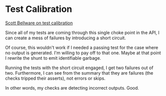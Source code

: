  # Test Calibration
 
 [Scott Bellware on test calibration](http://codebetter.com/scottbellware/2005/11/22/failing-tests-meaningfully-tdd-process-and-the-karate-kid/)
 
 Since all of my tests are coming through this single choke point in the API,
 I can create a mess of failures by introducing a short circuit.
 
 Of course, this wouldn't work if I needed a passing test for the case where
 no output is generated.  I'm willing to pay off to that one.  Maybe at that
 point I rewrite the shunt to emit identifiable garbage.
 
 Running the tests with the short circuit engaged, I get two failures out of
 two.  Furthermore, I can see from the summary that they are failures (the
 checks tripped their asserts), not errors or skips.
 
 In other words, my checks are detecting incorrect outputs.  Good.
 